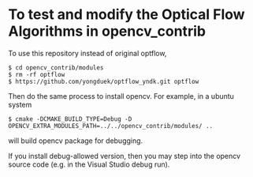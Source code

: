 
To test and modify the Optical Flow Algorithms in opencv_contrib
==============================================

To use this repository instead of original optflow,

```
$ cd opencv_contrib/modules
$ rm -rf optflow
$ https://github.com/yongduek/optflow_yndk.git optflow
```

Then do the same process to install opencv.
For example, in a ubuntu system
```
$ cmake -DCMAKE_BUILD_TYPE=Debug -D OPENCV_EXTRA_MODULES_PATH=../../opencv_contrib/modules/ ..
```
will build opencv package for debugging.

If you install debug-allowed version, then you may step into the opencv source code (e.g. in the Visual Studio debug run).
